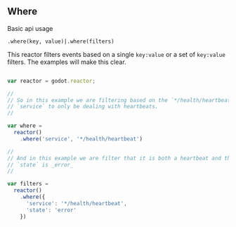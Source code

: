 ## Where

Basic api usage

`.where(key, value)|.where(filters)`

This reactor filters events based on a single `key:value` or a set of
`key:value` filters. The examples will make this clear.

```js

var reactor = godot.reactor;

//
// So in this example we are filtering based on the `*/health/heartbeat`
// `service` to only be dealing with heartbeats.
//

var where =
  reactor()
    .where('service', '*/health/heartbeat')

//
// And in this example we are filter that it is both a heartbeat and that the
// `state` is _error_
//

var filters =
  reactor()
    .where({
      'service': '*/health/heartbeat',
      'state': 'error'
    })


```

